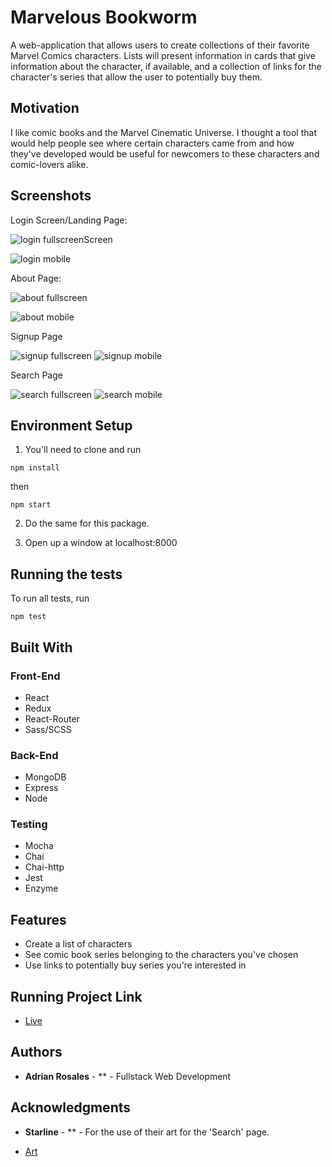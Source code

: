 <!-- # book-thing.io

Initial wireframes:

https://wireframe.cc/x0a8I9

https://wireframe.cc/6oVXTU -->
# Marvelous Bookworm

A web-application that allows users to create collections of their favorite Marvel Comics characters. Lists will present information in cards that give information about the character, if available, and a collection of links for the character's series that allow the user to potentially buy them.

## Motivation

I like comic books and the Marvel Cinematic Universe. I thought a tool that would help people see where certain characters came from and how they've developed would be useful for newcomers to these characters and comic-lovers alike.


## Screenshots
Login Screen/Landing Page:

![login fullscreenScreen](public/screenshots/loginFullscreen.png)

![login mobile](public/screenshots/loginMobile.png)


About Page:

![about fullscreen](public/screenshots/aboutFullscreen.png)

![about mobile](public/screenshots/aboutMobile.png)

Signup Page 

![signup fullscreen](public/screenshots/signupFullscreen.png)
![signup mobile](public/screenshots/signupMobile.png)

Search Page

![search fullscreen](public/screenshots/searchFullscreen.png)
![search mobile](public/screenshots/searchMobile.png)



<!-- About:

![about](screenshots/about.png)

Library:

![library](screenshots/library.png)

Recommendations:

![recommendations](screenshots/recommendations.png) -->

## Environment Setup

1. You'll need to clone <INSERT LINK> and run 
```
npm install
```
then
```
npm start
```

2. Do the same for this package.

3. Open up a window at localhost:8000



## Running the tests

To run all tests, run
```
npm test
```

## Built With

### Front-End
* React
* Redux
* React-Router
* Sass/SCSS

### Back-End
* MongoDB
* Express
* Node

### Testing
* Mocha
* Chai
* Chai-http
* Jest
* Enzyme

## Features

* Create a list of characters
* See comic book series belonging to the characters you've chosen
* Use links to potentially buy series you're interested in

## Running Project Link

- [Live](https://infinite-journey-91193.herokuapp.com/)

## Authors

* **Adrian Rosales** - ** - Fullstack Web Development


## Acknowledgments

* **Starline** - ** - For the use of their art for the 'Search' page.
- [Art](https://www.freepik.com/free-photos-vectors/background")